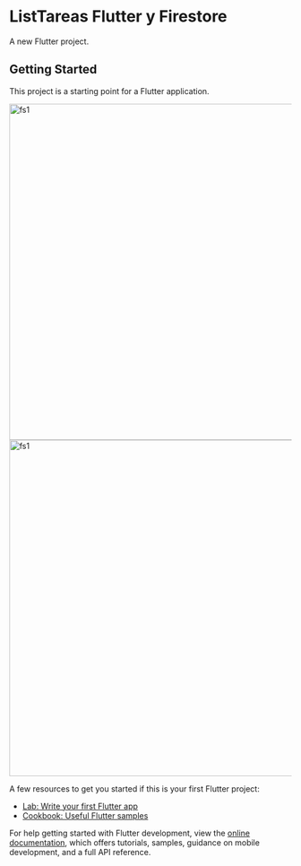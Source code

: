 # ListTareas Flutter y Firestore

A new Flutter project.

## Getting Started

This project is a starting point for a Flutter application.

<img width="600" alt="fs1" src="https://res.cloudinary.com/di6kiwkwf/image/upload/v1657412921/APPS/1657412090945_100_i65otm.png">
<img width="600" alt="fs1" src="https://res.cloudinary.com/di6kiwkwf/image/upload/v1657412921/APPS/1657412132921_100_xge4sn.png">

A few resources to get you started if this is your first Flutter project:

- [Lab: Write your first Flutter app](https://docs.flutter.dev/get-started/codelab)
- [Cookbook: Useful Flutter samples](https://docs.flutter.dev/cookbook)

For help getting started with Flutter development, view the
[online documentation](https://docs.flutter.dev/), which offers tutorials,
samples, guidance on mobile development, and a full API reference.
